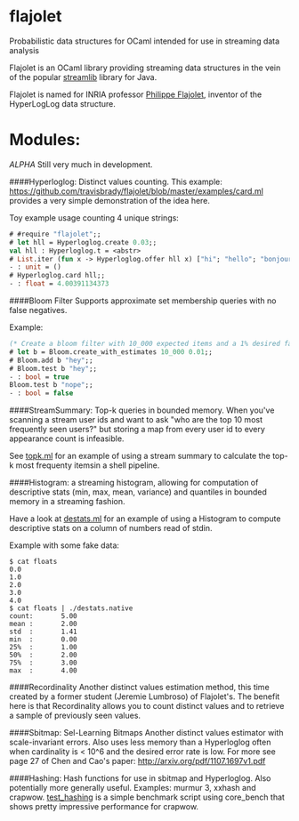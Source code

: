 flajolet
========

Probabilistic data structures for OCaml intended for use in streaming data analysis

Flajolet is an OCaml library providing streaming data structures in the vein of the popular
[streamlib](https://github.com/addthis/stream-lib) library for Java.

Flajolet is named for INRIA professor [Philippe Flajolet](http://algo.inria.fr/flajolet/), inventor of the HyperLogLog data structure.

Modules:
=========

*ALPHA* 
Still very much in development.

####Hyperloglog:
Distinct values counting. This example: https://github.com/travisbrady/flajolet/blob/master/examples/card.ml
provides a very simple demonstration of the idea here.

Toy example usage counting 4 unique strings:
```ocaml
# #require "flajolet";;
# let hll = Hyperloglog.create 0.03;;
val hll : Hyperloglog.t = <abstr>
# List.iter (fun x -> Hyperloglog.offer hll x) ["hi"; "hello"; "bonjour"; "salut"; "hi"; "hi"; "hi"];;
- : unit = ()
# Hyperloglog.card hll;;
- : float = 4.00391134373
```

####Bloom Filter
Supports approximate set membership queries with no false negatives.

Example:
```ocaml
(* Create a bloom filter with 10_000 expected items and a 1% desired false positive rate *)
# let b = Bloom.create_with_estimates 10_000 0.01;;
# Bloom.add b "hey";;
# Bloom.test b "hey";;
- : bool = true
Bloom.test b "nope";;
- : bool = false
```

####StreamSummary:
Top-k queries in bounded memory.  When you've scanning a stream user ids and want to ask
"who are the top 10 most frequently seen users?" but storing a map from every user id to every
appearance count is infeasible.

See [topk.ml](https://github.com/travisbrady/flajolet/blob/master/examples/topk.ml) for an example of using a stream summary to calculate the top-k most frequenty itemsin a shell pipeline.

####Histogram:
a streaming histogram, allowing for computation of descriptive stats (min, max, mean, variance) and
quantiles in bounded memory in a streaming fashion.

Have a look at [destats.ml](https://github.com/travisbrady/flajolet/blob/master/examples/destats.ml) for an example of using a Histogram to compute descriptive stats on a column of numbers read of stdin.

Example with some fake data:
```
$ cat floats
0.0
1.0
2.0
3.0
4.0
$ cat floats | ./destats.native
count:       5.00
mean :       2.00
std  :       1.41
min  :       0.00
25%  :       1.00
50%  :       2.00
75%  :       3.00
max  :       4.00
```

####Recordinality
Another distinct values estimation method, this time created by a former student (Jeremie Lumbroso) of Flajolet's.
The benefit here is that Recordinality allows you to count distinct values and to retrieve a sample
of previously seen values.

####Sbitmap:
Sel-Learning Bitmaps
Another distinct values estimator with scale-invariant errors.  Also uses less memory than a 
Hyperloglog often when cardinality is < 10^6 and the desired error rate is low.
For more see page 27 of Chen and Cao's paper: 
http://arxiv.org/pdf/1107.1697v1.pdf

####Hashing:
Hash functions for use in sbitmap and Hyperloglog.  Also potentially more generally useful.
Examples: murmur 3, xxhash and crapwow.  [test_hashing](https://github.com/travisbrady/flajolet/blob/master/lib_test/test_hashing.ml) is a simple
benchmark script using core_bench that shows pretty impressive performance for crapwow.


